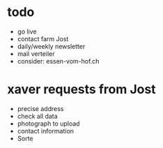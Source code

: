 # todo

- go live
- contact farm Jost
- daily/weekly newsletter
- mail verteiler
- consider: essen-vom-hof.ch

# xaver requests from Jost

- precise address
- check all data
- photograph to upload
- contact information
- Sorte
